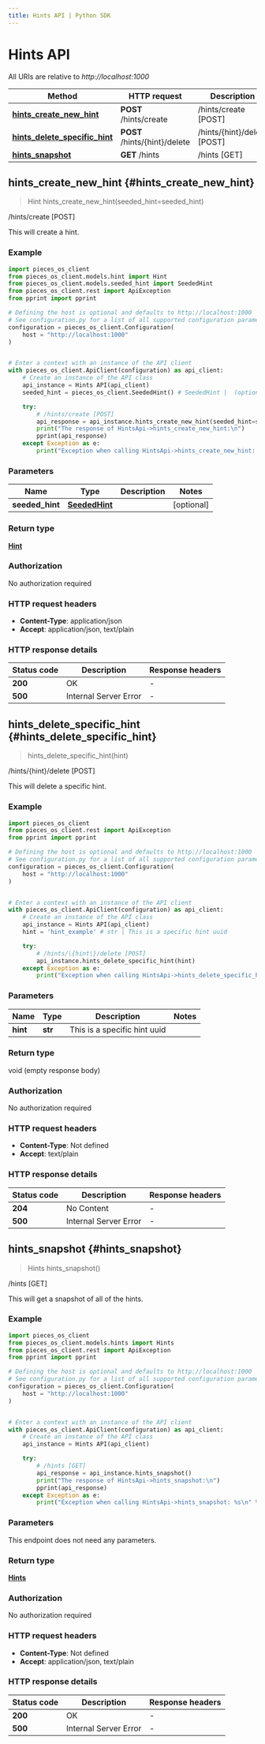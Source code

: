 ```yaml
---
title: Hints API | Python SDK
---
```


# Hints API

All URIs are relative to *http://localhost:1000*

Method | HTTP request | Description
------------- | ------------- | -------------
[**hints_create_new_hint**](HintsApi#hints_create_new_hint) | **POST** /hints/create | /hints/create [POST]
[**hints_delete_specific_hint**](HintsApi#hints_delete_specific_hint) | **POST** /hints/\{hint\}/delete | /hints/\{hint\}/delete [POST]
[**hints_snapshot**](HintsApi#hints_snapshot) | **GET** /hints | /hints [GET]


## **hints_create_new_hint** {#hints_create_new_hint}
> Hint hints_create_new_hint(seeded_hint=seeded_hint)

/hints/create [POST]

This will create a hint.

### Example


```python
import pieces_os_client
from pieces_os_client.models.hint import Hint
from pieces_os_client.models.seeded_hint import SeededHint
from pieces_os_client.rest import ApiException
from pprint import pprint

# Defining the host is optional and defaults to http://localhost:1000
# See configuration.py for a list of all supported configuration parameters.
configuration = pieces_os_client.Configuration(
    host = "http://localhost:1000"
)


# Enter a context with an instance of the API client
with pieces_os_client.ApiClient(configuration) as api_client:
    # Create an instance of the API class
    api_instance = Hints API(api_client)
    seeded_hint = pieces_os_client.SeededHint() # SeededHint |  (optional)

    try:
        # /hints/create [POST]
        api_response = api_instance.hints_create_new_hint(seeded_hint=seeded_hint)
        print("The response of HintsApi->hints_create_new_hint:\n")
        pprint(api_response)
    except Exception as e:
        print("Exception when calling HintsApi->hints_create_new_hint: %s\n" % e)
```



### Parameters


Name | Type | Description  | Notes
------------- | ------------- | ------------- | -------------
 **seeded_hint** | [**SeededHint**](../models/SeededHint)|  | [optional] 

### Return type

[**Hint**](../models/Hint)

### Authorization

No authorization required

### HTTP request headers

 - **Content-Type**: application/json
 - **Accept**: application/json, text/plain

### HTTP response details

| Status code | Description | Response headers |
|-------------|-------------|------------------|
**200** | OK |  -  |
**500** | Internal Server Error |  -  |



## **hints_delete_specific_hint** {#hints_delete_specific_hint}
> hints_delete_specific_hint(hint)

/hints/\{hint\}/delete [POST]

This will delete a specific hint.

### Example


```python
import pieces_os_client
from pieces_os_client.rest import ApiException
from pprint import pprint

# Defining the host is optional and defaults to http://localhost:1000
# See configuration.py for a list of all supported configuration parameters.
configuration = pieces_os_client.Configuration(
    host = "http://localhost:1000"
)


# Enter a context with an instance of the API client
with pieces_os_client.ApiClient(configuration) as api_client:
    # Create an instance of the API class
    api_instance = Hints API(api_client)
    hint = 'hint_example' # str | This is a specific hint uuid

    try:
        # /hints/\{hint\}/delete [POST]
        api_instance.hints_delete_specific_hint(hint)
    except Exception as e:
        print("Exception when calling HintsApi->hints_delete_specific_hint: %s\n" % e)
```



### Parameters


Name | Type | Description  | Notes
------------- | ------------- | ------------- | -------------
 **hint** | **str**| This is a specific hint uuid | 

### Return type

void (empty response body)

### Authorization

No authorization required

### HTTP request headers

 - **Content-Type**: Not defined
 - **Accept**: text/plain

### HTTP response details

| Status code | Description | Response headers |
|-------------|-------------|------------------|
**204** | No Content |  -  |
**500** | Internal Server Error |  -  |



## **hints_snapshot** {#hints_snapshot}
> Hints hints_snapshot()

/hints [GET]

This will get a snapshot of all of the hints.

### Example


```python
import pieces_os_client
from pieces_os_client.models.hints import Hints
from pieces_os_client.rest import ApiException
from pprint import pprint

# Defining the host is optional and defaults to http://localhost:1000
# See configuration.py for a list of all supported configuration parameters.
configuration = pieces_os_client.Configuration(
    host = "http://localhost:1000"
)


# Enter a context with an instance of the API client
with pieces_os_client.ApiClient(configuration) as api_client:
    # Create an instance of the API class
    api_instance = Hints API(api_client)

    try:
        # /hints [GET]
        api_response = api_instance.hints_snapshot()
        print("The response of HintsApi->hints_snapshot:\n")
        pprint(api_response)
    except Exception as e:
        print("Exception when calling HintsApi->hints_snapshot: %s\n" % e)
```



### Parameters

This endpoint does not need any parameters.

### Return type

[**Hints**](../models/Hints)

### Authorization

No authorization required

### HTTP request headers

 - **Content-Type**: Not defined
 - **Accept**: application/json, text/plain

### HTTP response details

| Status code | Description | Response headers |
|-------------|-------------|------------------|
**200** | OK |  -  |
**500** | Internal Server Error |  -  |



